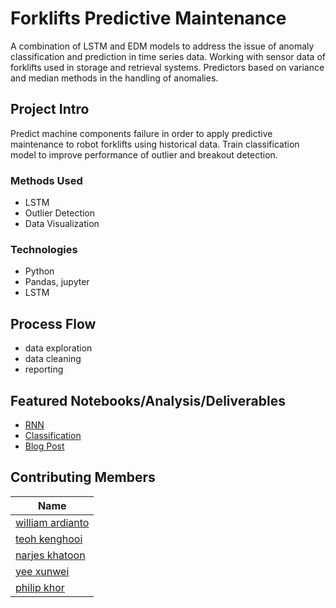 # Forklifts Predictive Maintenance
A combination of LSTM and EDM models to address the issue of anomaly classification and prediction in time series data. Working with sensor data of forklifts used in storage and retrieval systems. Predictors based on variance and median methods in the handling of anomalies. 

## Project Intro
Predict machine components failure in order to apply predictive maintenance to robot forklifts using historical data. Train classification model to improve performance of outlier and breakout detection.

### Methods Used
* LSTM
* Outlier Detection
* Data Visualization

### Technologies
* Python
* Pandas, jupyter
* LSTM


## Process Flow
- data exploration
- data cleaning
- reporting

## Featured Notebooks/Analysis/Deliverables
* [RNN](RNN.ipynb)
* [Classification](Classification.ipynb)
* [Blog Post](https://yeexunwei.github.io/portfolio/2019-predictive-maintenance/)


## Contributing Members

|Name     |
|---------|
| [william ardianto](https://github.com/williamardianto) |
| [teoh kenghooi](https://github.com/kenghooi-teoh) |
| [narjes khatoon]() |
| [yee xunwei](https://github.com/yeexunwei) |
| [philip khor](https://github.com/philip-khor) |
